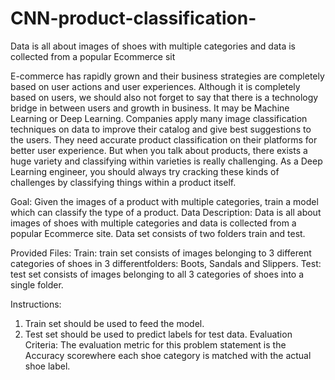 # CNN-product-classification-
 Data is all about images of shoes with multiple categories and data is collected from a popular Ecommerce sit


E-commerce has rapidly grown and their business strategies are completely based on user actions and user experiences. Although it is completely based on users, we should also not forget to say that there is a technology bridge in between users and growth in business. It may be Machine Learning or Deep Learning. Companies apply many image classification techniques on data to improve their catalog and give best suggestions to the users. They need accurate product classification on their platforms for better user experience. But when you talk about products, there exists a huge variety and classifying within varieties is really challenging. As a Deep Learning engineer, you should always try cracking these kinds of challenges by classifying things within a product itself.

Goal: Given the images of a product with multiple categories, train a model which can classify the type of a product.
Data Description: Data is all about images of shoes with multiple categories and data is collected from a popular Ecommerce site. Data set consists of two folders train and test.

Provided Files:
Train: train set consists of images belonging to 3 different categories of shoes in 3 differentfolders: Boots, Sandals and Slippers.
Test: test set consists of images belonging to all 3 categories of shoes into a single folder.

Instructions:
1. Train set should be used to feed the model.
2. Test set should be used to predict labels for test data.
Evaluation Criteria: The evaluation metric for this problem statement is the Accuracy scorewhere each shoe category is matched with the actual shoe label.

